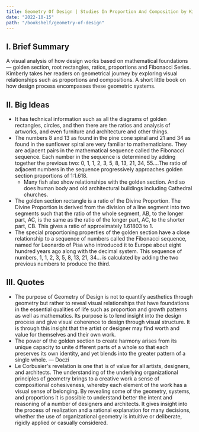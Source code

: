 ```yaml
---
title: Geometry Of Design | Studies In Proportion And Composition by Kimberly Elam
date: "2022-10-15"
path: "/bookshelf/geometry-of-design"
---
```

## I. Brief Summary
A visual analysis of how design works based on mathematical foundations— golden section, root rectangles, ratios, proportions and Fibonacci Series. Kimberly takes her readers on geometrical journey by exploring visual relationships such as proportions and compositions. A short little book on how design process encompasses these geometric systems.


## II. Big Ideas
- It has technical information such as all the diagrams of golden rectangles, circles, and then there are the ratios and analysis of artworks, and even furniture and architecture and other things.
- The numbers 8 and 13 as found in the pine cone spiral and 21 and 34 as found in the sunflower spiral are very familiar to mathematicians. They are adjacent pairs in the mathematical sequence called the Fibonacci sequence. Each number in the sequence is determined by adding together the previous two: 0, 1, 1, 2, 3, 5, 8, 13, 21, 34, 55....The ratio of adjacent numbers in the sequence progressively approaches golden section proportions of 1:1.618.
    - Many fish also show relationships with the golden section. And so does human body and old architectural buildings including Cathedral churches.
- The golden section rectangle is a ratio of the Divine Proportion. The Divine Proportion is derived from the division of a line segment into two segments such that the ratio of the whole segment, AB, to the longer part, AC, is the same as the ratio of the longer part, AC, to the shorter part, CB. This gives a ratio of approximately 1.61803 to 1.
- The special proportioning properties of the golden section have a close relationship to a sequence of numbers called the Fibonacci sequence, named for Leonardo of Pisa who introduced it to Europe about eight hundred years ago along with the decimal system. This sequence of numbers, 1, 1, 2, 3, 5, 8, 13, 21, 34... is calculated by adding the two previous numbers to produce the third.

## III. Quotes
- The purpose of Geometry of Design is not to quantify aesthetics through geometry but rather to reveal visual relationships that have foundations in the essential qualities of life such as proportion and growth patterns as well as mathematics. Its purpose is to lend insight into the design process and give visual coherence to design through visual structure. It is through this insight that the artist or designer may find worth and value for themselves and their own work.
- The power of the golden section to create harmony arises from its unique capacity to unite different parts of a whole so that each preserves its own identity, and yet blends into the greater pattern of a single whole. — Doczi
- Le Corbusier's revelation is one that is of value for all artists, designers, and architects. The understanding of the underlying organizational principles of geometry brings to a creative work a sense of compositional cohesiveness, whereby each element of the work has a visual sense of belonging. By revealing some of the geometry, systems, and proportions it is possible to understand better the intent and reasoning of a number of designers and architects. It gives insight into the process of realization and a rational explanation for many decisions, whether the use of organizational geometry is intuitive or deliberate, rigidly applied or casually considered.